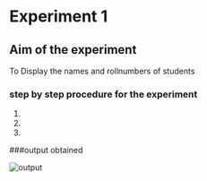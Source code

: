 # Experiment 1
## Aim of the experiment
To Display the names and rollnumbers of students

### step by step procedure for the experiment
1.
2.
3.


###output obtained


![output](kkcm1.png)
